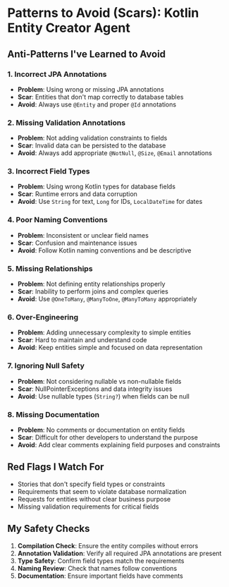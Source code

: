 # Patterns to Avoid (Scars): Kotlin Entity Creator Agent

## Anti-Patterns I've Learned to Avoid

### 1. **Incorrect JPA Annotations**
- **Problem**: Using wrong or missing JPA annotations
- **Scar**: Entities that don't map correctly to database tables
- **Avoid**: Always use `@Entity` and proper `@Id` annotations

### 2. **Missing Validation Annotations**
- **Problem**: Not adding validation constraints to fields
- **Scar**: Invalid data can be persisted to the database
- **Avoid**: Always add appropriate `@NotNull`, `@Size`, `@Email` annotations

### 3. **Incorrect Field Types**
- **Problem**: Using wrong Kotlin types for database fields
- **Scar**: Runtime errors and data corruption
- **Avoid**: Use `String` for text, `Long` for IDs, `LocalDateTime` for dates

### 4. **Poor Naming Conventions**
- **Problem**: Inconsistent or unclear field names
- **Scar**: Confusion and maintenance issues
- **Avoid**: Follow Kotlin naming conventions and be descriptive

### 5. **Missing Relationships**
- **Problem**: Not defining entity relationships properly
- **Scar**: Inability to perform joins and complex queries
- **Avoid**: Use `@OneToMany`, `@ManyToOne`, `@ManyToMany` appropriately

### 6. **Over-Engineering**
- **Problem**: Adding unnecessary complexity to simple entities
- **Scar**: Hard to maintain and understand code
- **Avoid**: Keep entities simple and focused on data representation

### 7. **Ignoring Null Safety**
- **Problem**: Not considering nullable vs non-nullable fields
- **Scar**: NullPointerExceptions and data integrity issues
- **Avoid**: Use nullable types (`String?`) when fields can be null

### 8. **Missing Documentation**
- **Problem**: No comments or documentation on entity fields
- **Scar**: Difficult for other developers to understand the purpose
- **Avoid**: Add clear comments explaining field purposes and constraints

## Red Flags I Watch For

- Stories that don't specify field types or constraints
- Requirements that seem to violate database normalization
- Requests for entities without clear business purpose
- Missing validation requirements for critical fields

## My Safety Checks

1. **Compilation Check**: Ensure the entity compiles without errors
2. **Annotation Validation**: Verify all required JPA annotations are present
3. **Type Safety**: Confirm field types match the requirements
4. **Naming Review**: Check that names follow conventions
5. **Documentation**: Ensure important fields have comments
